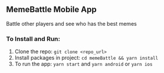 ## MemeBattle Mobile App

Battle other players and see who has the best memes

### To Install and Run:

1. Clone the repo: `git clone <repo_url>`
2. Install packages in project: `cd memeBattle && yarn install`
3. To run the app: `yarn start` and `yarn android` or `yarn ios`
